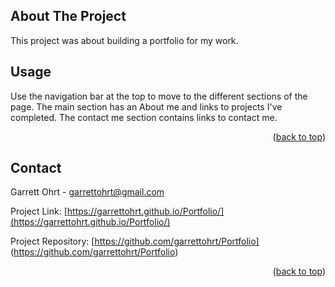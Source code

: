 
<a name="readme-top"></a>

<!-- ABOUT THE PROJECT -->
## About The Project
This project was about building a portfolio for my work.




<!-- USAGE EXAMPLES -->
## Usage

Use the navigation bar at the top to move to the different sections of the page. The main section has an About me and links to projects I've completed. The contact me section contains links to contact me.



<p align="right">(<a href="#readme-top">back to top</a>)</p>


<!-- CONTACT -->
## Contact

Garrett Ohrt - garrettohrt@gmail.com

Project Link: [https://garrettohrt.github.io/Portfolio/](https://garrettohrt.github.io/Portfolio/)

Project Repository: [https://github.com/garrettohrt/Portfolio]
(https://github.com/garrettohrt/Portfolio)

<p align="right">(<a href="#readme-top">back to top</a>)</p>